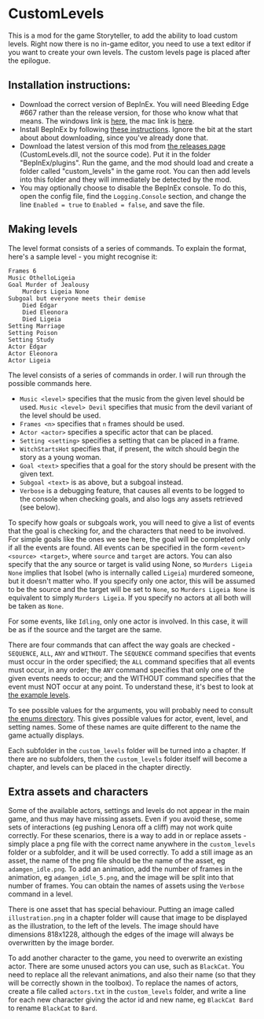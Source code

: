 # CustomLevels
This is a mod for the game Storyteller, to add the ability to load custom levels. Right now there is no in-game editor, you need to use a text editor if you want to create your own levels. The custom levels page is placed after the epilogue.

## Installation instructions:
* Download the correct version of BepInEx. You will need Bleeding Edge #667 rather than the release version, for those who know what that means. The windows link is [here](https://builds.bepinex.dev/projects/bepinex_be/667/BepInEx-Unity.IL2CPP-win-x64-6.0.0-be.667%2B6b500b3.zip), the mac link is [here](https://builds.bepinex.dev/projects/bepinex_be/667/BepInEx-Unity.IL2CPP-macos-x64-6.0.0-be.667%2B6b500b3.zip).
* Install BepInEx by following [these instructions](https://docs.bepinex.dev/articles/user_guide/installation/index.html). Ignore the bit at the start about about downloading, since you've already done that.
* Download the latest version of this mod from [the releases page](https://github.com/plokmijnuhby/StorytellerCustomLevels/releases) (CustomLevels.dll, not the source code). Put it in the folder "BepInEx/plugins". Run the game, and the mod should load and create a folder called "custom_levels" in the game root. You can then add levels into this folder and they will immediately be detected by the mod.
* You may optionally choose to disable the BepInEx console. To do this, open the config file, find the `Logging.Console` section, and change the line `Enabled = true` to `Enabled = false`, and save the file.

## Making levels
The level format consists of a series of commands. To explain the format, here's a sample level - you might recognise it:
```
Frames 6
Music OthelloLigeia
Goal Murder of Jealousy
    Murders Ligeia None
Subgoal but everyone meets their demise
    Died Edgar
    Died Eleonora
    Died Ligeia
Setting Marriage
Setting Poison
Setting Study
Actor Edgar
Actor Eleonora
Actor Ligeia
```
The level consists of a series of commands in order. I will run through the possible commands here.

* `Music <level>` specifies that the music from the given level should be used. `Music <level> Devil` specifies that music from the devil variant of the level should be used.
* `Frames <n>` specifies that `n` frames should be used.
* `Actor <actor>` specifies a specific actor that can be placed.
* `Setting <setting>` specifies a setting that can be placed in a frame.
* `WitchStartsHot` specifies that, if present, the witch should begin the story as a young woman.
* `Goal <text>` specifies that a goal for the story should be present with the given text.
* `Subgoal <text>` is as above, but a subgoal instead.
* `Verbose` is a debugging feature, that causes all events to be logged to the console when checking goals, and also logs any assets retrieved (see below).

To specify how goals or subgoals work, you will need to give a list of events that the goal is checking for, and the characters that need to be involved. For simple goals like the ones we see here, the goal will be completed only if all the events are found. All events can be specified in the form `<event> <source> <target>`, where `source` and `target` are actors. You can also specify that the any source or target is valid using None, so `Murders Ligeia None` implies that Isobel (who is internally called `Ligeia`) murdered someone, but it doesn't matter who. If you specify only one actor, this will be assumed to be the source and the target will be set to `None`, so `Murders Ligeia None` is equivalent to simply `Murders Ligeia`. If you specify no actors at all both will be taken as `None`.

For some events, like `Idling`, only one actor is involved. In this case, it will be as if the source and the target are the same.

There are four commands that can affect the way goals are checked - `SEQUENCE`, `ALL`, `ANY` and `WITHOUT`. The `SEQUENCE` command specifies that events must occur in the order specified; the `ALL` command specifies that all events must occur, in any order; the `ANY` command specifies that only one of the given events needs to occur; and the WITHOUT command specifies that the event must NOT occur at any point. To understand these, it's best to look at [the example levels](./examples).

To see possible values for the arguments, you will probably need to consult [the enums directory](./enums). This gives possible values for actor, event, level, and setting names. Some of these names are quite different to the name the game actually displays.

Each subfolder in the `custom_levels` folder will be turned into a chapter. If there are no subfolders, then the `custom_levels` folder itself will become a chapter, and levels can be placed in the chapter directly. 

## Extra assets and characters
Some of the available actors, settings and levels do not appear in the main game, and thus may have missing assets. Even if you avoid these, some sets of interactions (eg pushing Lenora off a cliff) may not work quite correctly. For these scenarios, there is a way to add in or replace assets - simply place a png file with the correct name anywhere in the `custom_levels` folder or a subfolder, and it will be used correctly. To add a still image as an asset, the name of the png file should be the name of the asset, eg `adamgen_idle.png`. To add an animation, add the number of frames in the animation, eg `adamgen_idle_5.png`, and the image will be split into that number of frames. You can obtain the names of assets using the `Verbose` command in a level.

There is one asset that has special behaviour. Putting an image called `illustration.png` in a chapter folder will cause that image to be displayed as the illustration, to the left of the levels. The image should have dimensions 818x1228, although the edges of the image will always be overwritten by the image border.

To add another character to the game, you need to overwrite an existing actor. There are some unused actors you can use, such as `BlackCat`. You need to replace all the relevant animations, and also their name (so that they will be correctly shown in the toolbox). To replace the names of actors, create a file called `actors.txt` in the `custom_levels` folder, and write a line for each new character giving the actor id and new name, eg `BlackCat Bard` to rename `BlackCat` to `Bard`.